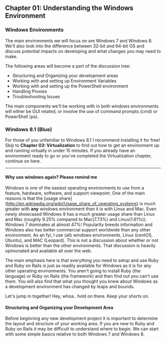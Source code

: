 ## Chapter 01:  Understanding the Windows Environment

### Windows Environments

The main environments we will focus on are Windows 7 and Windows 8.  We'll also look into the difference 
between 32-bit and 64-bit OS and discuss potential impacts on developing and what changes you may need to make.

The following areas will become a part of the discussion tree:

* Structuring and Organizing your development areas
* Working with and setting up Environment Variables
* Working with and setting up the PowerShell environment  
* Handling Proxies
* Troubleshooting Issues

The main components we'll be working with in both windows environments will either be GUI related, or involve 
the use of command prompts (cmd) or PowerShell (ps).  

### Windows 8.1 (Blue)

For those of you unfamiliar to Windows 8.1 I recommend installing it for free!  Skip 
to **Chapter 03:  Virtualization** to find out how to get an environment up and running virtually in under 
15 minutes. If you already have an environment ready to go or you've completed the Virtualization chapter, 
continue on here. 


***

#### Why use windows again?  Please remind me

Windows is one of the easiest operating environments to use from a feature, hardware, software, and support 
viewpoint.  One of the main reasons is that the [usage share] (http://en.wikipedia.org/wiki/Usage_share_of_operating_systems) 
is much greater with **any** windows environment than it is with Linux and Mac.  Even newly showcased 
Windows 8 has a much greater usage share than Linux and Mac (roughly 9.25% compared to Mac(7.73%) and Linux(1.61%)).  Windows 7 dominates at almost 47%!  Popularity breeds information and Windows also has better commercial support worldwide than any other environment.  As an fyi, I use (all) windows environments, Linux (centOS, Ubuntu), and MAC (Leopard).  This is not a discussion about whether or not Windows is better than the other environments.  That discussion is heavily opinionated and available all over the web.  

The main emphasis here is that everything you need to setup and use Ruby and Ruby on Rails is just as 
readily available for Windows as it is for any other operating environments.  You aren't going to install 
Ruby (the language) or Ruby on Rails (the framework) and then find out you can't use them.  You will also 
find that what you thought you knew about Windows as a development environment has changed by leaps and bounds.

Let's jump in together!  Hey, whoa.. hold on there.  Keep your shorts on.

#### Structuring and Organizing your Development Area

Before beginning any new development project it is important to determine the layout and structure of your 
working area.  If you are new to Ruby and Ruby on Rails it may be difficult to understand where to begin.  We 
can start with some simple basics relative to both Windows 7 and Windows 8.
